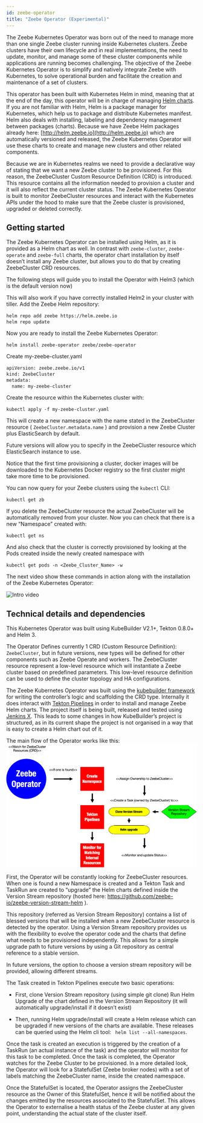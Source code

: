 ```yaml
---
id: zeebe-operator
title: "Zeebe Operator (Experimental)"
---
```


The Zeebe Kubernetes Operator was born out of the need to manage more than one single Zeebe cluster running inside Kubernetes clusters. Zeebe clusters have their own lifecycle and in real implementations, the need to update, monitor, and manage some of these cluster components while applications are running becomes challenging. The objective of the Zeebe Kubernetes Operator is to simplify and natively integrate Zeebe with Kubernetes, to solve operational burden and facilitate the creation and maintenance of a set of clusters. 

This operator has been built with Kubernetes Helm in mind, meaning that at the end of the day, this operator will be in charge of managing [Helm charts](https://github.com/helm/helm). If you are not familiar with Helm, Helm is a package manager for Kubernetes, which help us to package and distribute Kubernetes manifest. Helm also deals with installing, labeling and dependency management between packages (charts). Because we have Zeebe Helm packages already here: [http://helm.zeebe.io](http://helm.zeebe.io) which are automatically versioned and released, the Zeebe Kubernetes Operator will use these charts to create and manage new clusters and other related components. 


Because we are in Kubernetes realms we need to provide a declarative way of stating that we want a new Zeebe cluster to be provisioned. For this reason, the ZeebeCluster Custom Resource Definition (CRD) is introduced. This resource contains all the information needed to provision a cluster and it will also reflect the current cluster status. The Zeebe Kubernetes Operator is built to monitor ZeebeCluster resources and interact with the Kubernetes APIs under the hood to make sure that the Zeebe cluster is provisioned, upgraded or deleted correctly.

## Getting started

The Zeebe Kubernetes Operator can be installed using Helm, as it is provided as a Helm chart as well. In contrast with `zeebe-cluster`, `zeebe-operate` and `zeebe-full` charts, the operator chart installation by itself doesn’t install any Zeebe cluster, but allows you to do that by creating ZeebeCluster CRD resources. 

The following steps will guide you to install the Operator with Helm3  (which is the default version now)

This will also work if you have correctly installed Helm2 in your cluster with tiller.
Add the Zeebe Helm repository:

```
helm repo add zeebe https://helm.zeebe.io
helm repo update
```

Now you are ready to install the Zeebe Kubernetes Operator:

```
helm install zeebe-operator zeebe/zeebe-operator
```

Create my-zeebe-cluster.yaml

```
apiVersion: zeebe.zeebe.io/v1
kind: ZeebeCluster
metadata:
  name: my-zeebe-cluster
```

Create the resource within the Kubernetes cluster with:

```
kubectl apply -f my-zeebe-cluster.yaml
```


This will create a new namespace with the name stated in the ZeebeCluster resource ( `ZeebeCluster.metadata.name` ) and provision a new Zeebe Cluster plus ElasticSearch by default.

Future versions will allow you to specify in the ZeebeCluster resource which ElasticSearch instance to use. 

Notice that the first time provisioning a cluster, docker images will  be downloaded to the Kubernetes Docker registry so the first cluster might take more time to be provisioned. 

You can now query for your Zeebe clusters using the `kubectl` CLI:

```
kubectl get zb
```

If you delete the ZeebeCluster resource the actual ZeebeCluster will be automatically removed from your cluster. 
Now you can check that there is a new “Namespace” created with:

```
kubectl get ns
```

And also check that the cluster is correctly provisioned by looking at the Pods created inside the newly created namespace with

```
kubectl get pods -n <Zeebe_Cluster_Name> -w
```

The next video show these commands in action along with the installation of the Zeebe Kubernetes Operator:

![Intro video](https://www.youtube.com/watch?v=U-crhMfuJgY)


## Technical details and dependencies

This Kubernetes Operator was built using KubeBuilder V2.1+, Tekton 0.8.0+ and Helm 3.

The Operator Defines currently 1 CRD (Custom Resource Definition): `ZeebeCluster`, but in future versions, new types will be defined for other components such as Zeebe Operate and workers.  The ZeebeCluster resource represent a low-level resource which will instantiate a Zeebe cluster based on predefined parameters. This low-level resource definition can be used to define the cluster topology and HA configurations.

The Zeebe Kubernetes Operator was built using the [kubebuilder framework](https://github.com/kubernetes-sigs/kubebuilder) for writing the controller’s logic and scaffolding the CRD type. Internally it does interact with [Tekton Pipelines](https://github.com/tektoncd/pipeline) in order to install and manage Zeebe Helm charts.  The project itself is being built, released and tested using [Jenkins X](https://jenkins-x.io/). This leads to some changes in how KubeBuilder’s project is structured, as in its current shape the project is not organised in a way that is easy to create a Helm chart out of it.

The main flow of the Operator works like this: 
![Flow](assets/zeebe-operator-flow.png)


First, the Operator will be constantly looking for ZeebeCluster resources. When one is found a new Namespace is created and a Tekton Task and TaskRun are created to “upgrade” the Helm charts defined inside the Version Stream repository (hosted here: https://github.com/zeebe-io/zeebe-version-stream-helm ).

This repository (referred as Version Stream Repository) contains a list of blessed versions that will be installed when a new ZeebeCluster resource is detected by the operator. Using a Version Stream repository provides us with the flexibility to evolve the operator code and the charts that define what needs to be provisioned independently. This allows for a simple upgrade path to future versions by using a Git repository as central reference to a stable version.

In future versions, the option to choose a version stream repository will be provided, allowing different streams.

The Task created in Tekton Pipelines execute two basic operations:

- First, clone Version Stream repository (using simple git clone)
Run Helm Upgrade of the chart defined in the Version Stream Repository (it will automatically upgrade/install if it doesn’t exist)

- Then, running Helm upgrade/install will create a Helm release which can be upgraded if new versions of the charts are available. These releases can be queried using the Helm cli tool: ` helm list --all-namespaces`.

Once the task is created an execution is triggered by the creation of a TaskRun (an actual instance of the task) and the operator will monitor for this task to be completed. Once the task is completed, the Operator watches for the Zeebe Cluster to be provisioned. In a more detailed look, the Operator will look for a StatefulSet (Zeebe broker nodes) with a set of labels matching the ZeebeCluster name, inside the created namespace.

Once the StatefulSet is located, the Operator assigns the ZeebeCluster resource as the Owner of this StatefulSet, hence it will be notified about the changes emitted by the resources associated to the StatefulSet. This allows the Operator to externalise a health status of the Zeebe cluster at any given point, understanding the actual state of the cluster itself.
